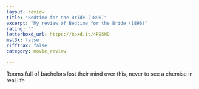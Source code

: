 ```yaml
---
layout: review
title: "Bedtime for the Bride (1896)"
excerpt: "My review of Bedtime for the Bride (1896)"
rating: ""
letterboxd_url: https://boxd.it/4P95MD
mst3k: false
rifftrax: false
category: movie_review

---
```


Rooms full of bachelors lost their mind over this, never to see a chemise in real life